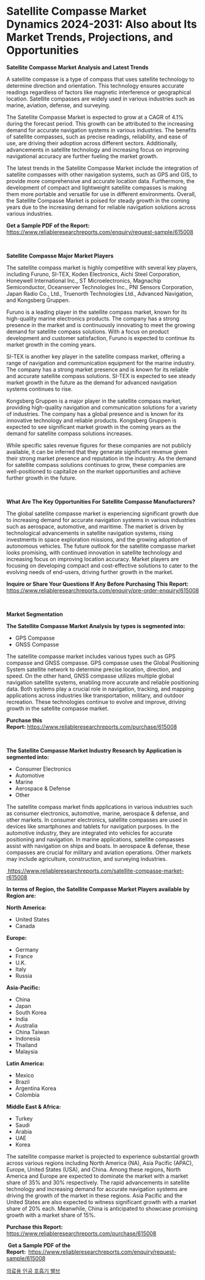 <p><h1>Satellite Compasse Market Dynamics 2024-2031: Also about Its Market Trends, Projections, and Opportunities</h1></p><p><strong>Satellite Compasse Market Analysis and Latest Trends</strong></p>
<p><p>A satellite compasse is a type of compass that uses satellite technology to determine direction and orientation. This technology ensures accurate readings regardless of factors like magnetic interference or geographical location. Satellite compasses are widely used in various industries such as marine, aviation, defense, and surveying.</p><p>The Satellite Compasse Market is expected to grow at a CAGR of 4.1% during the forecast period. This growth can be attributed to the increasing demand for accurate navigation systems in various industries. The benefits of satellite compasses, such as precise readings, reliability, and ease of use, are driving their adoption across different sectors. Additionally, advancements in satellite technology and increasing focus on improving navigational accuracy are further fueling the market growth.</p><p>The latest trends in the Satellite Compasse Market include the integration of satellite compasses with other navigation systems, such as GPS and GIS, to provide more comprehensive and accurate location data. Furthermore, the development of compact and lightweight satellite compasses is making them more portable and versatile for use in different environments. Overall, the Satellite Compasse Market is poised for steady growth in the coming years due to the increasing demand for reliable navigation solutions across various industries.</p></p>
<p><strong>Get a Sample PDF of the Report:&nbsp;</strong> <a href="https://www.reliableresearchreports.com/enquiry/request-sample/615008">https://www.reliableresearchreports.com/enquiry/request-sample/615008</a></p>
<p>&nbsp;</p>
<p><strong>Satellite Compasse Major Market Players</strong></p>
<p><p>The satellite compass market is highly competitive with several key players, including Furuno, SI-TEX, Koden Electronics, Aichi Steel Corporation, Honeywell International Inc., ST Microelectronics, Magnachip Semiconductor, Oceanserver Technologies Inc., PNI Sensors Corporation, Japan Radio Co., Ltd., Truenorth Technologies Ltd., Advanced Navigation, and Kongsberg Gruppen.</p><p>Furuno is a leading player in the satellite compass market, known for its high-quality marine electronics products. The company has a strong presence in the market and is continuously innovating to meet the growing demand for satellite compass solutions. With a focus on product development and customer satisfaction, Furuno is expected to continue its market growth in the coming years.</p><p>SI-TEX is another key player in the satellite compass market, offering a range of navigation and communication equipment for the marine industry. The company has a strong market presence and is known for its reliable and accurate satellite compass solutions. SI-TEX is expected to see steady market growth in the future as the demand for advanced navigation systems continues to rise.</p><p>Kongsberg Gruppen is a major player in the satellite compass market, providing high-quality navigation and communication solutions for a variety of industries. The company has a global presence and is known for its innovative technology and reliable products. Kongsberg Gruppen is expected to see significant market growth in the coming years as the demand for satellite compass solutions increases.</p><p>While specific sales revenue figures for these companies are not publicly available, it can be inferred that they generate significant revenue given their strong market presence and reputation in the industry. As the demand for satellite compass solutions continues to grow, these companies are well-positioned to capitalize on the market opportunities and achieve further growth in the future.</p></p>
<p>&nbsp;</p>
<p><strong>What Are The Key Opportunities For Satellite Compasse Manufacturers?</strong></p>
<p><p>The global satellite compasse market is experiencing significant growth due to increasing demand for accurate navigation systems in various industries such as aerospace, automotive, and maritime. The market is driven by technological advancements in satellite navigation systems, rising investments in space exploration missions, and the growing adoption of autonomous vehicles. The future outlook for the satellite compasse market looks promising, with continued innovation in satellite technology and increasing focus on improving location accuracy. Market players are focusing on developing compact and cost-effective solutions to cater to the evolving needs of end-users, driving further growth in the market.</p></p>
<p><strong>Inquire or Share Your Questions If Any Before Purchasing This Report:</strong> <a href="https://www.reliableresearchreports.com/enquiry/pre-order-enquiry/615008">https://www.reliableresearchreports.com/enquiry/pre-order-enquiry/615008</a></p>
<p>&nbsp;</p>
<p><strong>Market Segmentation</strong></p>
<p><strong>The Satellite Compasse Market Analysis by types is segmented into:</strong></p>
<p><ul><li>GPS Compasse</li><li>GNSS Compasse</li></ul></p>
<p><p>The satellite compasse market includes various types such as GPS compasse and GNSS compasse. GPS compasse uses the Global Positioning System satellite network to determine precise location, direction, and speed. On the other hand, GNSS compasse utilizes multiple global navigation satellite systems, enabling more accurate and reliable positioning data. Both systems play a crucial role in navigation, tracking, and mapping applications across industries like transportation, military, and outdoor recreation. These technologies continue to evolve and improve, driving growth in the satellite compasse market.</p></p>
<p><strong>Purchase this Report:&nbsp;</strong><a href="https://www.reliableresearchreports.com/purchase/615008">https://www.reliableresearchreports.com/purchase/615008</a></p>
<p>&nbsp;</p>
<p><strong>The Satellite Compasse Market Industry Research by Application is segmented into:</strong></p>
<p><ul><li>Consumer Electronics</li><li>Automotive</li><li>Marine</li><li>Aerospace & Defense</li><li>Other</li></ul></p>
<p><p>The satellite compass market finds applications in various industries such as consumer electronics, automotive, marine, aerospace & defense, and other markets. In consumer electronics, satellite compasses are used in devices like smartphones and tablets for navigation purposes. In the automotive industry, they are integrated into vehicles for accurate positioning and navigation. In marine applications, satellite compasses assist with navigation on ships and boats. In aerospace & defense, these compasses are crucial for military and aviation operations. Other markets may include agriculture, construction, and surveying industries.</p></p>
<p><a href="https://www.reliableresearchreports.com/satellite-compasse-market-r615008">&nbsp;https://www.reliableresearchreports.com/satellite-compasse-market-r615008</a></p>
<p><strong>In terms of Region, the Satellite Compasse Market Players available by Region are:</strong></p>
<p>
    <p> <strong> North America: </strong>
        <ul>
            <li>United States</li>
            <li>Canada</li>
        </ul>
        </p> 
    <p> <strong> Europe: </strong>
        <ul>
            <li>Germany</li>
            <li>France</li>
            <li>U.K.</li>
            <li>Italy</li>
            <li>Russia</li>
        </ul>
        </p> 
    <p> <strong> Asia-Pacific: </strong>
        <ul>
            <li>China</li>
            <li>Japan</li>
            <li>South Korea</li>
            <li>India</li>
            <li>Australia</li>
            <li>China Taiwan</li>
            <li>Indonesia</li>
            <li>Thailand</li>
            <li>Malaysia</li>
        </ul>
        </p> 
    <p> <strong> Latin America: </strong>
        <ul>
            <li>Mexico</li>
            <li>Brazil</li>
            <li>Argentina Korea</li>
            <li>Colombia</li>
        </ul>
        </p> 
    <p> <strong> Middle East & Africa: </strong>
        <ul>
            <li>Turkey</li>
            <li>Saudi</li>
            <li>Arabia</li>
            <li>UAE</li>
            <li>Korea</li>
        </ul>
    </p>
    </p>
<p><p>The satellite compasse market is projected to experience substantial growth across various regions including North America (NA), Asia Pacific (APAC), Europe, United States (USA), and China. Among these regions, North America and Europe are expected to dominate the market with a market share of 35% and 30% respectively. The rapid advancements in satellite technology and increasing demand for accurate navigation systems are driving the growth of the market in these regions. Asia Pacific and the United States are also expected to witness significant growth with a market share of 20% each. Meanwhile, China is anticipated to showcase promising growth with a market share of 15%.</p></p>
<p><strong>Purchase this Report: </strong><a href="https://www.reliableresearchreports.com/purchase/615008">https://www.reliableresearchreports.com/purchase/615008</a></p>
<p>&nbsp;<strong>Get a Sample PDF of the Report:&nbsp;&nbsp;</strong><a href="https://www.reliableresearchreports.com/enquiry/request-sample/615008">https://www.reliableresearchreports.com/enquiry/request-sample/615008</a></p>
<p><strong></strong></p>
<p><p><a href="https://github.com/fatmarawatan39/Market-Research-Report-List-1/blob/main/974415392354.md">의료용 인공 호흡기 밸브</a></p></p>